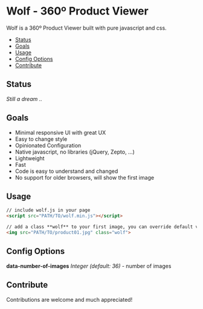 # Wolf - 360º Product Viewer

Wolf is a 360º Product Viewer built with pure javascript and css.

- [Status](#status)
- [Goals](#goals)
- [Usage](#usage)
- [Config Options](#config-options)
- [Contribute](#contribute)

## Status

*Still a dream ..*

## Goals
- Minimal responsive UI with great UX
- Easy to change style
- Opinionated Configuration
- Native javascript, no libraries (jQuery, Zepto, ...)
- Lightweight
- Fast
- Code is easy to understand and changed
- No support for older browsers, will show the first image

## Usage

``` html
// include wolf.js in your page
<script src="PATH/TO/wolf.min.js"></script>

// add a class **wolf** to your first image, you can override default values with the data-attribute
<img src="PATH/TO/product01.jpg" class="wolf">
```

## Config Options

**data-number-of-images**  *Integer (default: 36)* - number of images

## Contribute
Contributions are welcome and much appreciated!
